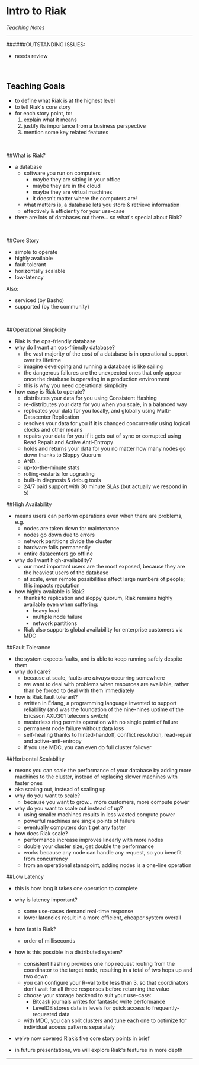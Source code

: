 # Intro to Riak
*Teaching Notes*

---
######OUTSTANDING ISSUES:
+ needs review


<br>

## Teaching Goals

+ to define what Riak is at the highest level
+ to tell Riak's core story
+ for each story point, to:
	1. explain what it means
	2. justify its importance from a business perspective
	3. mention some key related features

<br>


##What is Riak?

+ a database
	+ software you run on computers
		+ maybe they are sitting in your office
		+ maybe they are in the cloud
		+ maybe they are virtual machines
		+ it doesn't matter where the computers are!
	+ what matters is, a database lets you store & retrieve information
	+ effectively & efficiently for your use-case
+ there are lots of databases out there... so what's special about Riak?

<br>

##Core Story

+ simple to operate
+ highly available
+ fault tolerant
+ horizontally scalable
+ low-latency

Also:
+ serviced (by Basho)
+ supported (by the community)

<br>

##Operational Simplicity
+ Riak is the ops-friendly database
+ why do I want an ops-friendly database?
	+ the vast majority of the cost of a database is in operational support over its lifetime
	+ imagine developing and running a database is like sailing
	+ the dangerous failures are the unexpected ones that only appear once the database is operating in a production environment
	+ this is why you need operational simplicity
+ how easy is Riak to operate?
	+ distributes your data for you using Consistent Hashing
	+ re-distributes your data for you when you scale, in a balanced way
	+ replicates your data for you locally, and globally using Multi-Datacenter Replication
	+ resolves your data for you if it is changed concurrently using logical clocks and other means
	+ repairs your data for you if it gets out of sync or corrupted using Read Repair and Active Anti-Entropy
	+ holds and returns your data for you no matter how many nodes go down thanks to Sloppy Quorum
	+ AND...
	+ up-to-the-minute stats
	+ rolling-restarts for upgrading
	+ built-in diagnosis & debug tools
	+ 24/7 paid support with 30 minute SLAs (but actually we respond in 5)

##High Availability
+ means users can perform operations even when there are problems, e.g.
	+ nodes are taken down for maintenance
	+ nodes go down due to errors
	+ network partitions divide the cluster
	+ hardware fails permanently
	+ entire datacenters go offline
+ why do I want high-availability?
	+ our most important users are the most exposed, because they are the heaviest users of the database
	+ at scale, even remote possibilities affect large numbers of people; this impacts reputation
+ how highly available is Riak?
	+ thanks to replication and sloppy quorum, Riak remains highly available even when suffering:
		+ heavy load
		+ multiple node failure
		+ network partitions
	+ Riak also supports global availability for enterprise customers via MDC


##Fault Tolerance
+ the system expects faults, and is able to keep running safely despite them
+ why do I care?
	+ because at scale, faults are *always* occurring somewhere
	+ we want to deal with problems when resources are available, rather than be forced to deal with them immediately
+ how is Riak fault tolerant?
	+ written in Erlang, a programming language invented to support reliability (and was the foundation of the nine-nines uptime of the Ericsson AXD301 telecoms switch)
	+ masterless ring permits operation with no single point of failure
	+ permanent node failure without data loss
	+ self-healing thanks to hinted-handoff, conflict resolution, read-repair and active-anti-entropy
	+ if you use MDC, you can even do full cluster failover

##Horizontal Scalability
+ means you can scale the performance of your database by adding more machines to the cluster, instead of replacing slower machines with faster ones
+ aka scaling out, instead of scaling up
+ why do you want to scale?
	+ because you want to grow... more customers, more compute power
+ why do you want to scale out instead of up?
	+ using smaller machines results in less wasted compute power
	+ powerful machines are single points of failure
	+ eventually computers don't get any faster
+ how does Riak scale?
	+ performance increase improves linearly with more nodes
	+ double your cluster size, get double the performance
	+ works because any node can handle any request, so you benefit from concurrency
	+ from an operational standpoint, adding nodes is a one-line operation

##Low Latency
+ this is how long it takes one operation to complete
+ why is latency important?
	+ some use-cases demand real-time response
	+ lower latencies result in a more efficient, cheaper system overall
+ how fast is Riak?
	+ order of milliseconds
+ how is this possible in a distributed system?
	+ consistent hashing provides one hop request routing from the coordinator to the target node, resulting in a total of two hops up and two down
	+ you can configure your R-val to be less than 3, so that coordinators don't wait for all three responses before returning the value
	+ choose your storage backend to suit your use-case:
		+ Bitcask journals writes for fantastic write performance
		+ LevelDB stores data in levels for quick access to frequently-requested data
	+ with MDC, you can split clusters and tune each one to optimize for individual access patterns separately

+ we’ve now covered Riak’s five core story points in brief
+ in future presentations, we will explore Riak's features in more depth

---

